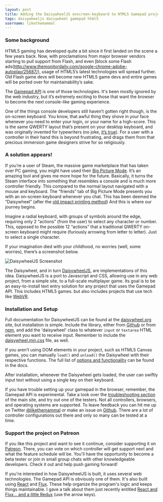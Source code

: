 ```yaml
---
layout: post
title: Adding the DaisywheelJS onscreen-keyboard to HTML5 Gamepad projects
tags: daisywheeljs daisywheel gamepad html5
username: likethemammal
---
```


### Some background

HTML5 gaming has developed quite a bit since it first landed on the scene a few years back. Now, with proclamations from major browser vendors starting to pull support from Flash, and even [block some Flash ads(http://www.themonitordaily.com/google-chrome-adobe-autoplay/25687/), usage of HTML5’s latest technologies will spread further. Old Flash game devs will become new HTML5 game devs and entire games will be ported over for maintainability’s sake.

The [Gamepad API](https://w3c.github.io/gamepad/) is one of those technologies. It's been mostly ignored by the web industry, but it’s extremely exciting to those that want the browser to become the next console-like gaming experience.

One of the things console developers still haven’t gotten right though, is the on-screen keyboard. You know, that awful thing they shove in your face whenever you need to enter your login, or your name for a high-score. This is the same QWERTY layout that’s present on your desktop keyboard, and was originally invented for typewriters (no joke, [it’s true](https://en.wikipedia.org/wiki/QWERTY#History_and_purposes)). For a user with a controller in their hand this is beyond frustrating, and drags them from that precious immersion game designers strive for so religiously.

### A solution appears!

If you’re a user of Steam, the massive game marketplace that has taken over PC gaming, you might have used their [Big Picture Mode](http://store.steampowered.com/bigpicture/). It’s an amazing tool and gives me more hope for the future. Basically, it turns the Steam interface into something that resembles a console and is much more controller friendly. This compared to the normal layout navigated with a mouse and keyboard. The “friends” tab of Big Picture Mode presents you with an on-screen keyboard whenever you chat. This has been deemed the “Daisywheel” (after the [old impact printing method](https://en.wikipedia.org/wiki/Daisy_wheel_printing)) And this is where our journey begins.

Imagine a radial keyboard, with groups of symbols around the edge, requiring only 2 “actions” (from the user) to select any character or number. This, opposed to the possible 12 “actions” that a traditional QWERTY on-screen keyboard might require (furiously arrowing from letter to letter). Just to select a single character.

If your imagination died with your childhood, no worries (well, some worries), there’s a screenshot below.

![DaisywheelJS Screenshot](http://i.imgur.com/bnDIGMK.png)

The Daisywheel, and in turn [DaisywheelJS](http://daisywheeljs.org/), are implementations of this idea. DaisywheelJS is a port to Javascript and CSS, allowing use in any web project, from a simple site, to a full-scale multiplayer game. Its goal is to be an easy-to-install text entry solution for any project that uses the Gamepad API. This includes HTML5 games. but also includes projects that use tech like [WebVR](http://michaelstaub.com/2015/05/11/typing-in-vr-the-unsolved-problem-of-input/).

### Installation and Setup

Full documentation for DaisywheelJS can be found at the [daisywheel.org](http://daisywheeljs.org/#docs) site, but installation is simple. Include the library, either from [Github](https://github.com/likethemammal/daisywheeljs) or from [npm](https://www.npmjs.com/package/daisywheel), and add the 'daisywheel' class to whatever `input` or `textarea` HTML element you want to receive input. Remember to include the [daisywheel.min.css](https://github.com/likethemammal/daisywheeljs/blob/master/dist/daisywheel.min.css) file, as well.

If you aren't using DOM elements in your project, such as HTML5 Canvas games, you can manually `load()` and `unload()` the Daisywheel with their respective functions. The full list of [options and functionality](http://daisywheeljs.org/#options-and-extensions) can be found in the docs.

After installation, whenever the Daisywheel gets loaded, the user can swiftly input text without using a single key on their keyboard.

If you have trouble setting up your gamepad in the browser, remember, the Gamepad API is experimental. Take a look over the [troubleshooting section](http://daisywheeljs.org/#troubleshooting) of the main site, and try out one of the testers. Not all controllers, browsers, and operating systems are supported. To leave feedback you can hit me up on Twitter [@likethemammal](https://twitter.com/LikeTheMammal) or make an issue on [Github](https://github.com/likethemammal/daisywheeljs/issues). There are a lot of controller configurations out there and only so many can be tested at a time.

### Support the project on Patreon

If you like this project and want to see it continue, consider supporting it on [Patreon](patreon.com/daisywheeljs). There, you can vote on which controller will get support next and what the feature schedule will be. You'll have the opportunity to become a beta tester or join in small group chats with other knowledgeable developers.
Check it out and help push gaming forward!

If you're interested in how DaisywheelJS is built, it uses several web technologies. The Gamepad API is obviously one of them. It's also built using [React](http://facebook.github.io/react/) and [Flux](https://facebook.github.io/react/blog/2014/05/06/flux.html). These help organize the program's logic and keeps things maintainable. I gave a talk about them just recently entitled [React and Flux... and a little Redux](http://likethemammal.github.io/reacttalk/) (use the arrow keys).
